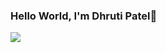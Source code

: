 ### Hello World, I'm Dhruti Patel👋

<img src = "https://github-readme-stats.vercel.app/api?username=iamdhrutipatel&&show_icons=true&title_color=272343&icon_color=272343&text_color=272343&bg_color=e3f6f5">

<!--
**iamdhrutipatel/iamdhrutipatel** is a ✨ _special_ ✨ repository because its `README.md` (this file) appears on your GitHub profile.



